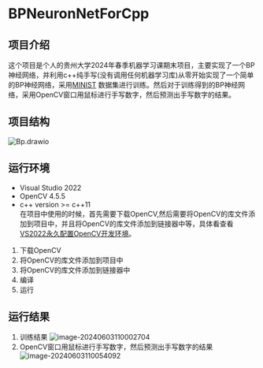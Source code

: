# BPNeuronNetForCpp
## 项目介绍
这个项目是个人的贵州大学2024年春季机器学习课期末项目，主要实现了一个BP神经网络，并利用c++纯手写(没有调用任何机器学习库)从零开始实现了一个简单的BP神经网络，采用[MINIST](http://yann.lecun.com/exdb/mnist/) 数据集进行训练。然后对于训练得到的BP神经网络，采用OpenCV窗口用鼠标进行手写数字，然后预测出手写数字的结果。

## 项目结构
![Bp.drawio](https://cdn.jsdelivr.net/gh/GYHPCG/my_picgo/picture/Bp.drawio.png)

## 运行环境
- Visual Studio 2022
- OpenCV 4.5.5
- c++ version >= c++11  
在项目中使用的时候，首先需要下载OpenCV,然后需要将OpenCV的库文件添加到项目中，并且将OpenCV的库文件添加到链接器中等，具体看查看[VS2022永久配置OpenCV开发环境](https://blog.csdn.net/m0_47917394/article/details/122349918)。
1. 下载OpenCV
2. 将OpenCV的库文件添加到项目中
3. 将OpenCV的库文件添加到链接器中
4. 编译
5. 运行
## 运行结果
1. 训练结果
![image-20240603110002704](https://cdn.jsdelivr.net/gh/GYHPCG/my_picgo/picture/image-20240603110002704.png)
2. OpenCV窗口用鼠标进行手写数字，然后预测出手写数字的结果
![image-20240603110054092](https://cdn.jsdelivr.net/gh/GYHPCG/my_picgo/picture/image-20240603110054092.png)
